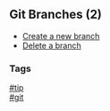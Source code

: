 ## Git Branches (2)

- [Create a new branch](create-branches.md)
- [Delete a branch](delete-branches.md)

### Tags
[#tip](../../tips.md)  
[#git](../git.md)